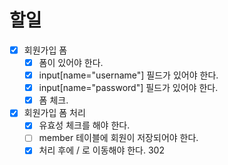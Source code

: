 # 할일

- [x] 회원가입 폼
    - [x] 폼이 있어야 한다.
    - [x] input[name="username"] 필드가 있어야 한다.
    - [x] input[name="password"] 필드가 있어야 한다.
    - [x] 폼 체크.
- [X] 회원가입 폼 처리
    - [X] 유효성 체크를 해야 한다.
    - [ ] member 테이블에 회원이 저장되어야 한다.
    - [X] 처리 후에 / 로 이동해야 한다. 302